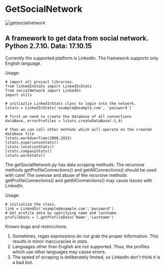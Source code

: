 # GetSocialNetwork
![getsocialnetwork](https://cloud.githubusercontent.com/assets/14153294/10562118/923f4574-74ff-11e5-8288-c93f1d34c08e.jpg)

## A framework to get data from social network. Python 2.7.10. Data: 17.10.15

Currently the supported platform is LinkedIn. The framework supports only English language.

Usage:
```
# import all project libraries.
from linkedInStats import LinkedInStats
from socialNetwork import LinkedIn
import utils

# initiazlie LinkedInStats class to login into the network.
lstats = LinkedInStats('example@example.com', 'password')

# first we need to create the database of all connections
dataBase, errorProfiles = lstats.createDataBase(-1,4)

# than we can call other methods which will operate on the created database file
lstats.workOverTime(2008,2015)
lstats.experienceStats()
lstats.locationStats()
lstats.companyStats()
lstats.workStats()
```
The getSocialNetwork.py has data scraping methods. The recursive methods getProfileConnections() and getAllConnections() should be used with care! The overuse and abuse of the recursive methods getProfileConnections() and getAllConnections() may cause issues with LinkedIn. 

Usage:
```
# initialize the class.
link = LinkedIn('example@example.com','password')
# Get profile data by specifying name and lastname.
profileData = l.getProfileData('Name','Lastname')
```

Known bugs and restricctions.
1. Sometimes, regex expressions do not grab the proper information. This results in minor inaccuracies in stats.
2. Languages other than English are not supported. Thus, the profiles which use other languages may cause errors.
3. The speed of scraping is deliberately limited, so LinkedIn don't think it is a bad bot.
